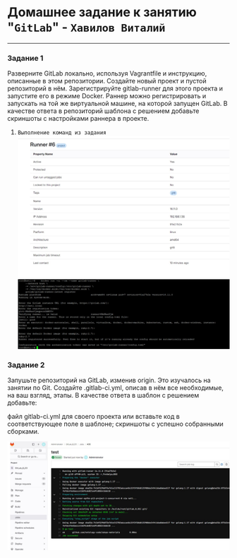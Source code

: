 # Домашнее задание к занятию "`GitLab`" - `Хавилов Виталий`


---

### Задание 1

Разверните GitLab локально, используя Vagrantfile и инструкцию, описанные в этом репозитории.
Создайте новый проект и пустой репозиторий в нём.
Зарегистрируйте gitlab-runner для этого проекта и запустите его в режиме Docker. Раннер можно регистрировать и запускать на той же виртуальной машине, на которой запущен GitLab.
В качестве ответа в репозиторий шаблона с решением добавьте скриншоты с настройками раннера в проекте.

1. `Выполнение команд из задания `
![Скрин 1](https://raw.githubusercontent.com/thereal669/gitlab_8-03/main/img/Screenshot_1.jpg)
![Скрин 2](https://raw.githubusercontent.com/thereal669/gitlab_8-03/main/img/Screenshot_2.jpg)



### Задание 2
 
Запушьте репозиторий на GitLab, изменив origin. Это изучалось на занятии по Git.
Создайте .gitlab-ci.yml, описав в нём все необходимые, на ваш взгляд, этапы.
В качестве ответа в шаблон с решением добавьте:

файл gitlab-ci.yml для своего проекта или вставьте код в соответствующее поле в шаблоне;
скриншоты с успешно собранными сборками.

![Скрин 3](https://raw.githubusercontent.com/thereal669/gitlab_8-03/main/img/Screenshot_3.jpg)
```

```

```

```